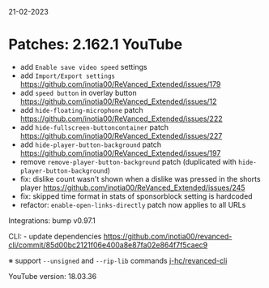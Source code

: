 21-02-2023

Patches: 2.162.1
 YouTube
==
- add `Enable save video speed` settings
- add `Import/Export settings` https://github.com/inotia00/ReVanced_Extended/issues/179
- add `speed button` in overlay button https://github.com/inotia00/ReVanced_Extended/issues/12
- add `hide-floating-microphone` patch https://github.com/inotia00/ReVanced_Extended/issues/222
- add `hide-fullscreen-buttoncontainer` patch https://github.com/inotia00/ReVanced_Extended/issues/227
- add `hide-player-button-background` patch https://github.com/inotia00/ReVanced_Extended/issues/197
- remove `remove-player-button-background` patch (duplicated with `hide-player-button-background`)
- fix: dislike count wasn't shown when a dislike was pressed in the shorts player https://github.com/inotia00/ReVanced_Extended/issues/245
- fix: skipped time format in stats of sponsorblock setting is hardcoded
- refactor: `enable-open-links-directly` patch now applies to all URLs
 
Integrations:  bump v0.97.1 
 
CLI:  - update dependencies https://github.com/inotia00/revanced-cli/commit/85d00bc2121f06e400a8e87fa02e864f7f5caec9

※ support `--unsigned` and `--rip-lib` commands [j-hc/revanced-cli](https://github.com/j-hc/revanced-cli) 

YouTube version: 18.03.36
